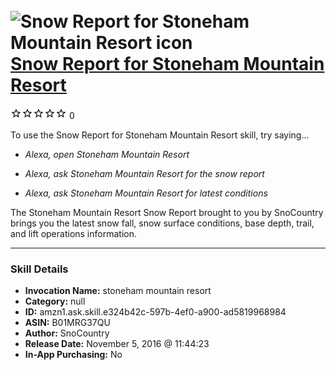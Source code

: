 # &nbsp;<img src="skill_icon" alt="Snow Report for Stoneham Mountain Resort icon" width="36"> [Snow Report for Stoneham Mountain Resort](http://alexa.amazon.com/#skills/amzn1.ask.skill.e324b42c-597b-4ef0-a900-ad5819968984)
![0 stars](../../images/ic_star_border_black_18dp_1x.png)![0 stars](../../images/ic_star_border_black_18dp_1x.png)![0 stars](../../images/ic_star_border_black_18dp_1x.png)![0 stars](../../images/ic_star_border_black_18dp_1x.png)![0 stars](../../images/ic_star_border_black_18dp_1x.png) 0

To use the Snow Report for Stoneham Mountain Resort skill, try saying...

* *Alexa, open Stoneham Mountain Resort*

* *Alexa, ask Stoneham Mountain Resort for the snow report*

* *Alexa, ask Stoneham Mountain Resort for latest conditions*

The Stoneham Mountain Resort Snow Report brought to you by SnoCountry brings you the latest snow fall, snow surface conditions,  base depth, trail, and lift operations information.

***

### Skill Details

* **Invocation Name:** stoneham mountain resort
* **Category:** null
* **ID:** amzn1.ask.skill.e324b42c-597b-4ef0-a900-ad5819968984
* **ASIN:** B01MRG37QU
* **Author:** SnoCountry
* **Release Date:** November 5, 2016 @ 11:44:23
* **In-App Purchasing:** No
